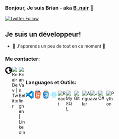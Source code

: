 ### Bonjour, Je suis Brian - aka [B_nair][website] 👋 

[![Twitter Follow](https://img.shields.io/twitter/follow/BnairDev?color=1DA1F2&logo=twitter&style=for-the-badge)](https://twitter.com/intent/follow?original_referer=https%3A%2F%2Fgithub.com%2FBnairDev&screen_name=BnairDev)

## Je suis un développeur!

- 🌱 J'apprends un peu de tout en ce moment 🤣

### Me contacter:

[<img align="left" alt="https://binair-dev.github.io" width="22px" src="https://raw.githubusercontent.com/iconic/open-iconic/master/svg/globe.svg" />][website]
[<img align="left" alt="BnairDev | Twitter" width="22px" src="https://cdn.jsdelivr.net/npm/simple-icons@v3/icons/twitter.svg" />][twitter]
[<img align="left" alt="Brian Van Bellinghen | LinkedIn" width="22px" src="https://cdn.jsdelivr.net/npm/simple-icons@v3/icons/linkedin.svg" />][linkedin]

<br />

### Languages et Outils:

<img align="left" alt="Visual Studio Code" width="26px" src="https://raw.githubusercontent.com/github/explore/80688e429a7d4ef2fca1e82350fe8e3517d3494d/topics/visual-studio-code/visual-studio-code.png" />
<img align="left" alt="HTML5" width="26px" src="https://raw.githubusercontent.com/github/explore/80688e429a7d4ef2fca1e82350fe8e3517d3494d/topics/html/html.png" />
<img align="left" alt="CSS3" width="26px" src="https://raw.githubusercontent.com/github/explore/80688e429a7d4ef2fca1e82350fe8e3517d3494d/topics/css/css.png" />
<img align="left" alt="React" width="26px" src="https://raw.githubusercontent.com/github/explore/80688e429a7d4ef2fca1e82350fe8e3517d3494d/topics/react/react.png" />
<img align="left" alt="React" width="26px" src="https://fr.reactjs.org/logo-og.png" />
<img align="left" alt="MySQL" width="26px" src="https://download.logo.wine/logo/MySQL/MySQL-Logo.wine.png" />
<img align="left" alt="Git" width="26px" src="https://camo.githubusercontent.com/91c62fdfbe996fc6b7353aad127b87f8fdfe3e74b1dc5a68d657cdb62a6ea331/68747470733a2f2f6d69726f2e6d656469756d2e636f6d2f6d61782f3338302f312a4f764d736d517330527a735f53637569547375576a772e706e67" />
<img align="left" alt="Angular" width="26px" src="https://upload.wikimedia.org/wikipedia/commons/thumb/c/cf/Angular_full_color_logo.svg/1200px-Angular_full_color_logo.svg.png" />
<img align="left" alt="Java" width="26px" src="https://brandslogos.com/wp-content/uploads/images/large/java-logo-1.png" />
<img align="left" alt="C#" width="26px" src="https://seeklogo.com/images/C/c-sharp-c-logo-02F17714BA-seeklogo.com.png" />
<img align="left" alt="Python" width="26px" src="https://upload.wikimedia.org/wikipedia/commons/thumb/c/c3/Python-logo-notext.svg/1200px-Python-logo-notext.svg.png" />


<br />

[website]: https://binair-dev.github.io
[twitter]: https://twitter.com/BnairDev
[linkedin]: https://www.linkedin.com/in/brian-van-bellinghen-9607291b9/
